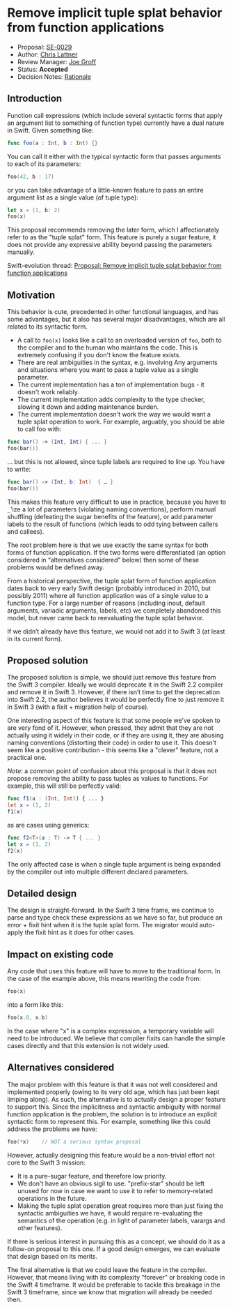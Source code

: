 # Remove implicit tuple splat behavior from function applications

* Proposal: [SE-0029](https://github.com/apple/swift-evolution/blob/master/proposals/0029-remove-implicit-tuple-splat.md)
* Author: [Chris Lattner](http://github.com/lattner)
* Review Manager: [Joe Groff](http://github.com/jckarter)
* Status: **Accepted**
* Decision Notes: [Rationale](https://lists.swift.org/pipermail/swift-evolution-announce/2016-February/000033.html)

## Introduction

Function call expressions (which include several syntactic forms that apply an argument list to something of function type) currently have a dual nature in Swift.  Given something like:

```swift
func foo(a : Int, b : Int) {}
```

You can call it either with the typical syntactic form that passes arguments to each of its parameters:

```swift
foo(42, b : 17)
```

or you can take advantage of a little-known feature to pass an entire argument list as a single value (of tuple type):

```swift
let x = (1, b: 2)
foo(x)
```

This proposal recommends removing the later form, which I affectionately refer to as the "tuple splat" form.  This feature is purely a sugar feature, it does not provide any expressive ability beyond passing the parameters manually.

Swift-evolution thread: [Proposal: Remove implicit tuple splat behavior from function applications](https://lists.swift.org/pipermail/swift-evolution/Week-of-Mon-20160125/007856.html)


## Motivation

This behavior is cute, precedented in other functional languages, and has some advantages, but it also has several major disadvantages, which are all related to its syntactic form.

* A call to `foo(x)` looks like a call to an overloaded version of `foo`, both to the compiler and to the human who maintains the code.  This is extremely confusing if you don't know the feature exists.
* There are real ambiguities in the syntax, e.g. involving Any arguments and situations where you want to pass a tuple value as a single parameter.
* The current implementation has a ton of implementation bugs - it doesn't work reliably.
* The current implementation adds complexity to the type checker, slowing it down and adding maintenance burden.
* The current implementation doesn't work the way we would want a tuple splat operation to work.  For example, arguably, you should be able to call foo with:

```swift
func bar() -> (Int, Int) { ... }
foo(bar())
```

... but this is not allowed, since tuple labels are required to line up.  You have to write:

```swift
func bar() -> (Int, b: Int)  { … }
foo(bar())
```


This makes this feature very difficult to use in practice, because you have to `_`'ize a lot of parameters (violating naming conventions), perform manual shuffling (defeating the sugar benefits of the feature), or add parameter labels to the result of functions (which leads to odd tying between callers and callees).


The root problem here is that we use exactly the same syntax for both forms of function application.  If the two forms were differentiated (an option considered in “alternatives considered” below) then some of these problems would be defined away.

From a historical perspective, the tuple splat form of function application dates back to very early Swift design (probably introduced in 2010, but possibly 2011) where all function application was of a single value to a function type.  For a large number of reasons (including inout, default arguments, variadic arguments, labels, etc) we  completely abandoned this model, but never came back to reevaluating the tuple splat behavior.

If we didn’t already have this feature, we would not add it to Swift 3 (at least in its current form).


## Proposed solution

The proposed solution is simple, we should just remove this feature from the Swift 3 compiler.  Ideally we would deprecate it in the Swift 2.2 compiler and remove it in Swift 3.  However, if there isn’t time to get the deprecation into Swift 2.2, the author believes it would be perfectly fine to just remove it in Swift 3 (with a fixit + migration help of course).

One interesting aspect of this feature is that some people we’ve spoken to are very fond of it.  However, when pressed, they admit that they are not actually using it widely in their code, or if they are using it, they are abusing naming conventions (distorting their code) in order to use it.  This doesn’t seem like a positive contribution - this seems like a "clever" feature, not a practical one.

*Note:* a common point of confusion about this proposal is that it does not propose removing the ability to pass tuples as values to functions.  For example, this will still be perfectly valid:

```swift
func f1(a : (Int, Int)) { ... }
let x = (1, 2)
f1(x)
```

as are cases using generics:

```swift
func f2<T>(a : T) -> T { ... }
let x = (1, 2)
f2(x)
```

The only affected case is when a single tuple argument is being expanded by the compiler out into multiple different declared parameters.


## Detailed design

The design is straight-forward.  In the Swift 3 time frame, we continue to parse and type check these expressions as we have so far, but produce an error + fixit hint when it is the tuple splat form.  The migrator would auto-apply the fixit hint as it does for other cases.


## Impact on existing code

Any code that uses this feature will have to move to the traditional form.  In the case of the example above, this means rewriting the code from:

```swift
foo(x)
```

into a form like this:

```swift
foo(x.0, x.b)
```

In the case where "x" is a complex expression, a temporary variable will need to be introduced.  We believe that compiler fixits can handle the simple cases directly and that this extension is not widely used.

## Alternatives considered

The major problem with this feature is that it was not well considered and implemented properly (owing to its very old age, which has just been kept limping along).  As such, the alternative is to actually design a proper feature to support this.  Since the implicitness and syntactic ambiguity with normal function application is the problem, the solution is to introduce an explicit syntactic form to represent this.  For example, something like this could address the problems we have:

```swift
foo(*x)    // NOT a serious syntax proposal
```

However, actually designing this feature would be a non-trivial effort not core to the Swift 3 mission:

* It is a pure-sugar feature, and therefore low priority.
* We don't have an obvious sigil to use.  "prefix-star" should be left unused for now in case we want to use it to refer to memory-related operations in the future.
* Making the tuple splat operation great requires more than just fixing the syntactic ambiguities we have, it would require re-evaluating the semantics of the operation (e.g. in light of parameter labels, varargs and other features).

If there is serious interest in pursuing this as a concept, we should do it as a follow-on proposal to this one.  If a good design emerges, we can evaluate that design based on its merits.


The final alternative is that we could leave the feature in the compiler.  However, that means living with its complexity “forever” or breaking code in the Swift 4 timeframe.  It would be preferable to tackle this breakage in the Swift 3 timeframe, since we know that migration will already be needed then.
